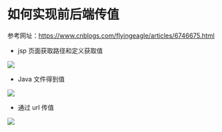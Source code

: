 # 如何实现前后端传值

参考网址：<https://www.cnblogs.com/flyingeagle/articles/6746675.html>

- jsp 页面获取路径和定义获取值

<p class="show-images"><img src="/firstlearn/dubbo/117.png" width="%60"></p>

- Java 文件得到值

<p class="show-images"><img src="/firstlearn/dubbo/118.png" width="%60"></p>

- 通过 url 传值

<p class="show-images"><img src="/firstlearn/dubbo/119.png" width="%60"></p>
